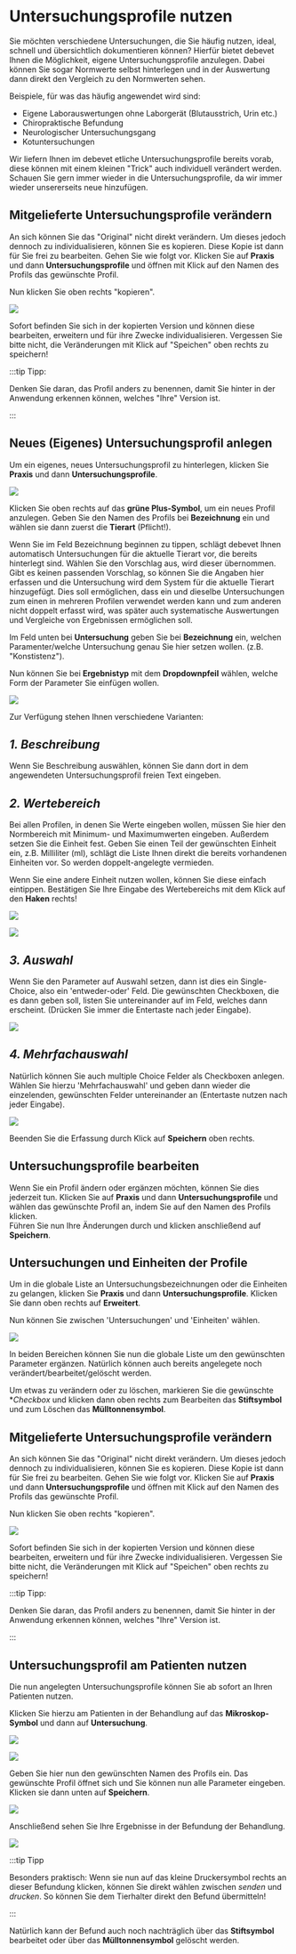 # Untersuchungsprofile nutzen   

Sie möchten verschiedene Untersuchungen, die Sie häufig nutzen, ideal, schnell und übersichtlich dokumentieren können?
Hierfür bietet debevet Ihnen die Möglichkeit, eigene Untersuchungsprofile anzulegen. Dabei können Sie sogar Normwerte selbst hinterlegen
und in der Auswertung dann direkt den Vergleich zu den Normwerten sehen.

Beispiele, für was das häufig angewendet wird sind:  
* Eigene Laborauswertungen ohne Laborgerät (Blutausstrich, Urin etc.)  
* Chiropraktische Befundung 
* Neurologischer Untersuchungsgang 
* Kotuntersuchungen

Wir liefern Ihnen im debevet etliche Untersuchungsprofile bereits vorab, diese können mit einem kleinen "Trick" auch individuell
verändert werden. Schauen Sie gern immer wieder in die Untersuchungsprofile, da wir immer wieder unsererseits neue hinzufügen. 

## Mitgelieferte Untersuchungsprofile verändern 

An sich können Sie das "Original" nicht direkt verändern. Um dieses jedoch dennoch zu individualisieren, können Sie es kopieren. Diese 
Kopie ist dann für Sie frei zu bearbeiten. 
Gehen Sie wie folgt vor. 
Klicken Sie auf **Praxis** und dann **Untersuchungsprofile** und öffnen mit Klick auf den Namen des Profils das gewünschte Profil.

Nun klicken Sie oben rechts "kopieren".

![](../../static/img/Patienten/untersuchungsprofil_kopieren.png)

Sofort befinden Sie sich in der kopierten Version und können diese bearbeiten, erweitern und für ihre Zwecke individualisieren. 
Vergessen Sie bitte nicht, die Veränderungen mit Klick auf "Speichen" oben rechts zu speichern!

:::tip Tipp:  

Denken Sie daran, das Profil anders zu benennen, damit Sie hinter in der Anwendung erkennen können, welches "Ihre" Version ist.  

:::

## Neues (Eigenes) Untersuchungsprofil anlegen  

Um ein eigenes, neues Untersuchungsprofil zu hinterlegen, klicken Sie **Praxis** und dann **Untersuchungsprofile**.  

![](../../static/img/Patienten/Untersuchungsprofile1.png)  

Klicken Sie oben rechts auf das **grüne Plus-Symbol**, um ein neues Profil anzulegen. 
Geben Sie den Namen des Profils bei **Bezeichnung** ein und wählen sie dann zuerst die **Tierart** (Pflicht!). 

Wenn Sie im Feld Bezeichnung beginnen zu tippen, schlägt debevet Ihnen automatisch Untersuchungen für die aktuelle 
Tierart vor, die bereits hinterlegt sind. Wählen Sie den Vorschlag aus, wird dieser übernommen. Gibt es keinen passenden 
Vorschlag, so können Sie die Angaben hier erfassen und die Untersuchung wird dem System für die aktuelle Tierart hinzugefügt. 
Dies soll ermöglichen, dass ein und dieselbe Untersuchungen zum einen in mehreren Profilen verwendet werden kann und zum 
anderen nicht doppelt erfasst wird, was später auch systematische Auswertungen und Vergleiche von Ergebnissen ermöglichen soll.

Im Feld unten bei **Untersuchung** geben Sie bei **Bezeichnung** ein, welchen Paramenter/welche Untersuchung genau Sie hier setzen wollen.
(z.B. "Konstistenz").

Nun können Sie bei **Ergebnistyp** mit dem **Dropdownpfeil** wählen, welche Form der Parameter Sie einfügen wollen.  

![](../../static/img/Patienten/Untersuchungsprofil3.png)

Zur Verfügung stehen Ihnen verschiedene Varianten:

## *1. Beschreibung*  

Wenn Sie Beschreibung auswählen, können Sie dann dort in dem angewendeten Untersuchungsprofil freien Text eingeben.  

## *2. Wertebereich*  

Bei allen Profilen, in denen Sie Werte eingeben wollen, müssen Sie hier den Normbereich mit Minimum- und Maximumwerten eingeben. 
Außerdem setzen Sie die Einheit fest. Geben Sie einen Teil der gewünschten Einheit ein, z.B. Milliliter (ml), schlägt die Liste Ihnen direkt die
bereits vorhandenen Einheiten vor. So werden doppelt-angelegte vermieden.  

Wenn Sie eine andere Einheit nutzen wollen, können Sie diese einfach eintippen. 
Bestätigen Sie Ihre Eingabe des Wertebereichs mit dem Klick auf den **Haken** rechts!  

![](../../static/img/Patienten/untersuchungsprofil4.png)

![](../../static/img/Patienten/untersuchungsprofile5.png)  

## *3. Auswahl* 

Wenn Sie den Parameter auf Auswahl setzen, dann ist dies ein Single-Choice, also ein 'entweder-oder' Feld. Die gewünschten 
Checkboxen, die es dann geben soll, listen Sie untereinander auf im Feld, welches dann erscheint. (Drücken Sie immer die Entertaste nach jeder Eingabe).  

![](../../static/img/Patienten/untersuchungsprofile6.png)

## *4. Mehrfachauswahl*

Natürlich können Sie auch multiple Choice Felder als Checkboxen anlegen. Wählen Sie hierzu 'Mehrfachauswahl' und geben 
dann wieder die einzelenden, gewünschten Felder untereinander an (Entertaste nutzen nach jeder Eingabe).   
  
![](../../static/img/Patienten/untersuchungsprofile7.png)  

Beenden Sie die Erfassung durch Klick auf **Speichern** oben rechts.  

## Untersuchungsprofile bearbeiten  

Wenn Sie ein Profil ändern oder ergänzen möchten, können Sie dies jederzeit tun. Klicken Sie auf **Praxis** und dann **Untersuchungsprofile** 
und wählen das gewünschte Profil an, indem Sie auf den Namen des Profils klicken.  
Führen Sie nun Ihre Änderungen durch und klicken anschließend auf **Speichern**.  

## Untersuchungen und Einheiten der Profile

Um in die globale Liste an Untersuchungsbezeichnungen oder die Einheiten zu gelangen, klicken Sie **Praxis** und dann
**Untersuchungsprofile**. Klicken Sie dann oben rechts auf **Erweitert**.  

Nun können Sie zwischen 'Untersuchungen' und 'Einheiten' wählen.   

![](../../static/img/Patienten/untersuchungsprofile8.png)  

In beiden Bereichen können Sie nun die globale Liste um den gewünschten Parameter ergänzen. Natürlich können auch bereits angelegete
noch verändert/bearbeitet/gelöscht werden.

Um etwas zu verändern oder zu löschen, markieren Sie die gewünschte **Checkbox* und klicken dann oben rechts zum Bearbeiten das 
**Stiftsymbol** und zum Löschen das **Mülltonnensymbol**. 

## Mitgelieferte Untersuchungsprofile verändern

An sich können Sie das "Original" nicht direkt verändern. Um dieses jedoch dennoch zu individualisieren, können Sie es kopieren. Diese
Kopie ist dann für Sie frei zu bearbeiten.
Gehen Sie wie folgt vor.
Klicken Sie auf **Praxis** und dann **Untersuchungsprofile** und öffnen mit Klick auf den Namen des Profils das gewünschte Profil.

Nun klicken Sie oben rechts "kopieren".

![](../../static/img/Patienten/untersuchungsprofil_kopieren.png)

Sofort befinden Sie sich in der kopierten Version und können diese bearbeiten, erweitern und für ihre Zwecke individualisieren.
Vergessen Sie bitte nicht, die Veränderungen mit Klick auf "Speichen" oben rechts zu speichern!

:::tip Tipp:

Denken Sie daran, das Profil anders zu benennen, damit Sie hinter in der Anwendung erkennen können, welches "Ihre" Version ist.

:::

## Untersuchungsprofil am Patienten nutzen  

Die nun angelegten Untersuchungsprofile können Sie ab sofort an Ihren Patienten nutzen.  

Klicken Sie hierzu am Patienten in der Behandlung auf das **Mikroskop-Symbol** und dann auf **Untersuchung**. 

![](../../static/img/Patienten/untersuchungsprfil_nutzen.png)  

![](../../static/img/Patienten/untersuchungsprofil_nutzen2.png)  

Geben Sie hier nun den gewünschten Namen des Profils ein. Das gewünschte Profil öffnet sich und Sie können nun alle Parameter 
eingeben. Klicken sie dann unten auf **Speichern**.  

![](../../static/img/Patienten/untersuchungsprofil_anwenden4.png)  

Anschließend sehen Sie Ihre Ergebnisse in der Befundung der Behandlung.  

![](../../static/img/Patienten/untersuchungsprofile_anwenden5.png)  

:::tip Tipp  

Besonders praktisch: Wenn sie nun auf das kleine Druckersymbol rechts an dieser Befundung klicken, können Sie direkt wählen
zwischen *senden* und *drucken*. So können Sie dem Tierhalter direkt den Befund übermitteln!  

::: 

Natürlich kann der Befund auch noch nachträglich über das **Stiftsymbol** bearbeitet oder über das **Mülltonnensymbol** gelöscht 
werden.

